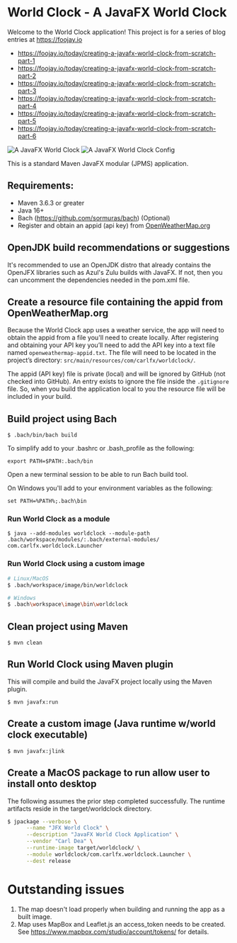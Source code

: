 
# World Clock - A JavaFX World Clock
Welcome to the World Clock application! This project is for a series of blog entries at https://foojay.io  

- https://foojay.io/today/creating-a-javafx-world-clock-from-scratch-part-1
- https://foojay.io/today/creating-a-javafx-world-clock-from-scratch-part-2
- https://foojay.io/today/creating-a-javafx-world-clock-from-scratch-part-3
- https://foojay.io/today/creating-a-javafx-world-clock-from-scratch-part-4
- https://foojay.io/today/creating-a-javafx-world-clock-from-scratch-part-5
- https://foojay.io/today/creating-a-javafx-world-clock-from-scratch-part-6

![A JavaFX World Clock](https://github.com/carldea/worldclock/blob/main/world-clock-part1_1.png?raw=true)
![A JavaFX World Clock Config](https://github.com/carldea/worldclock/blob/main/world-clock-part3_1.png?raw=true)

This is a standard Maven JavaFX modular (JPMS) application.

## Requirements:
- Maven 3.6.3 or greater
- Java 16+
- Bach (https://github.com/sormuras/bach) (Optional)
- Register and obtain an appid (api key) from [OpenWeatherMap.org](https://openweathermap.org/)

## OpenJDK build recommendations or suggestions
It's recommended to use an OpenJDK distro that already contains the OpenJFX libraries such as Azul's Zulu builds with JavaFX.
If not, then you can uncomment the dependencies needed in the pom.xml file.

## Create a resource file containing the appid from OpenWeatherMap.org
Because the World Clock app uses a weather service, the app will need to obtain the appid from a file you'll need to create locally. After registering and obtaining your API key you’ll need to add the API key into a text file named `openweathermap-appid.txt`. The file will need to be located in the project’s directory: `src/main/resources/com/carlfx/worldclock/`.

The appid (API key) file is private (local) and will be ignored by GitHub (not checked into GitHub). An entry exists to ignore the file inside the `.gitignore` file. So, when you build the application local to you the resource file will be included in your build.
## Build project using Bach

`$ .bach/bin/bach build`

To simplify add to your .bashrc or .bash_profile as the following:

`export PATH=$PATH:.bach/bin`

Open a new terminal session to be able to run Bach build tool.

On Windows you'll add to your environment variables as the following:

`set PATH=%PATH%;.bach\bin`

### Run World Clock as a module 

`$ java --add-modules worldclock --module-path .bach/workspace/modules/:.bach/external-modules/ com.carlfx.worldclock.Launcher`

### Run World Clock using a custom image

```bash
# Linux/MacOS
$ .bach/workspace/image/bin/worldclock
```

```bash
# Windows 
$ .bach\workspace\image\bin\worldclock
```

## Clean project using Maven

`$ mvn clean`

## Run World Clock using Maven plugin
This will compile and build the JavaFX project locally using the Maven plugin.

`$ mvn javafx:run`

## Create a custom image (Java runtime w/world clock executable)
`$ mvn javafx:jlink`

## Create a MacOS package to run allow user to install onto desktop
The following assumes the prior step completed successfully. The runtime artifacts reside in the target/worldclock directory.
```bash
$ jpackage --verbose \
      --name "JFX World Clock" \
      --description "JavaFX World Clock Application" \
      --vendor "Carl Dea" \
      --runtime-image target/worldclock/ \
      --module worldclock/com.carlfx.worldclock.Launcher \
      --dest release
```

# Outstanding issues
1. The map doesn't load properly when building and running the app as a built image.
2. Map uses MapBox and Leaflet.js an access_token needs to be created. See https://www.mapbox.com/studio/account/tokens/ for details.
